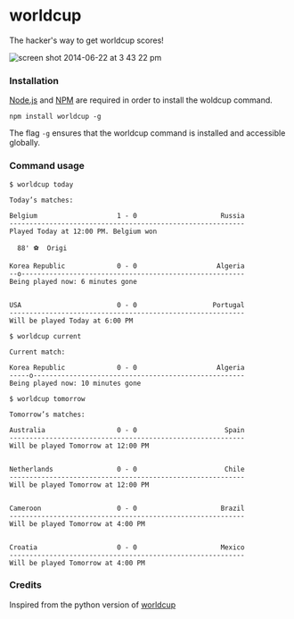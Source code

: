 worldcup
========

The hacker's way to get worldcup scores!

![screen shot 2014-06-22 at 3 43 22 pm](https://cloud.githubusercontent.com/assets/2038264/3352414/96516740-fa45-11e3-974b-32d3d2b93910.png)

### Installation

[Node.js](http://nodejs.org/) and [NPM](https://www.npmjs.org) are required in order to install the woldcup command.

```
npm install worldcup -g
```

The flag `-g` ensures that the worldcup command is installed and accessible globally.


### Command usage

```
$ worldcup today

Today’s matches:

Belgium                    1 - 0                     Russia
-----------------------------------------------------------
Played Today at 12:00 PM. Belgium won

  88' ⚽  Origi                    

Korea Republic             0 - 0                    Algeria
--o--------------------------------------------------------
Being played now: 6 minutes gone


USA                        0 - 0                   Portugal
-----------------------------------------------------------
Will be played Today at 6:00 PM

```

```
$ worldcup current

Current match:

Korea Republic             0 - 0                    Algeria
-----o-----------------------------------------------------
Being played now: 10 minutes gone

```

```
$ worldcup tomorrow

Tomorrow’s matches:

Australia                  0 - 0                      Spain
-----------------------------------------------------------
Will be played Tomorrow at 12:00 PM


Netherlands                0 - 0                      Chile
-----------------------------------------------------------
Will be played Tomorrow at 12:00 PM


Cameroon                   0 - 0                     Brazil
-----------------------------------------------------------
Will be played Tomorrow at 4:00 PM


Croatia                    0 - 0                     Mexico
-----------------------------------------------------------
Will be played Tomorrow at 4:00 PM
```

### Credits

Inspired from the python version of [worldcup](https://github.com/fatiherikli/worldcup)

